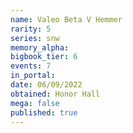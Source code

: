 ```yaml
---
name: Valeo Beta V Hemmer
rarity: 5
series: snw
memory_alpha:
bigbook_tier: 6
events: 7
in_portal:
date: 06/09/2022
obtained: Honor Hall
mega: false
published: true
---
```



